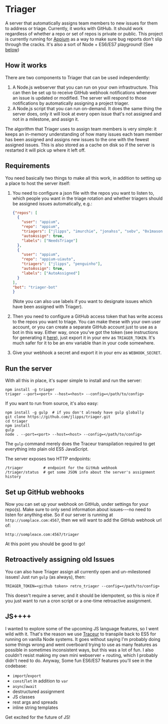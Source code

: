 Triager
=======

A server that automatically assigns team members to new issues for them to
address or triage.  Currently, it works with GitHub. It should work regardless
of whether a repo or set of repos is private or public. This project is
currently running for [Appium](https://appium.io) as a way to make sure bug
reports don't slip through the cracks. It's also a sort of Node + ES6/ES7
playground! (See [below](#JS++++))

How it works
------

There are two components to Triager that can be used independently:

1. A Node.js webserver that you can run on your own infrastructure. This can
   then be set up to receive GitHub webhook notifications whenever an issue is
   updated or modified. The server will respond to those notifications by
   automatically assigning a project triager.
2. A Node.js script that you can run on-demand. It does the same thing the
   server does, only it will look at every open issue that's not assigned and
   not in a milestone, and assign it.

The algorithm that Triager uses to assign team members is very simple: it keeps
an in-memory understanding of how many issues each team member has been
assigned and assigns new issues to the one with the fewest assigned issues.
This is also stored as a cache on disk so if the server is restarted it will
pick up where it left off.

Requirements
-----

You need basically two things to make all this work, in addition to setting up
a place to host the server itself:

1. You need to configure a json file with the repos you want to listen to,
   which people you want in the triage rotation and whether triagers should
   be assigned issues automatically, e.g.:

   ```json
   {"repos": [
     {
       "user": "appium",
       "repo": "appium",
       "triagers": ["jlipps", "imurchie", "jonahss", "sebv", "0x1mason"],
       "autoAssign": true,
       "labels": ["NeedsTriage"]
     },
     {
       "user": "appium",
       "repo": "appium-uiauto",
       "triagers": ["jlipps", "penguinho"],
       "autoAssign": true,
       "labels": ["AutoAssigned"]
     }
   ],
   "bot": "triager-bot"
   }
   ```

   (Note you can also use labels if you want to designate issues which have been
   assigned with Triager).
2. Then you need to configure a GitHub access token that has write access to
   the repos you want to triage. You can make these with your own user account,
   or you can create a separate GitHub account just to use as a bot in this
   way. Either way, once you've got the token (see instructions for generating
   it [here](https://github.com/blog/1509-personal-api-tokens)), just export it
   in your env as `TRIAGER_TOKEN`. It's much safer for it to be an env variable
   than in your code somewhere.
3. Give your webhook a secret and export it in your env as `WEBHOOK_SECRET`.

Run the server
-------

With all this in place, it's super simple to install and run the server:

```
npm install -g triager
triager --port=<port> --host=<host> --config=</path/to/config>
```

If you want to run from source, it's also easy:

```
npm install -g gulp  # if you don't already have gulp globally
git clone https://github.com/jlipps/triager.git
cd triager
npm install
gulp
node . --port=<port> --host=<host> --config=</path/to/config>
```

The `gulp` command merely does the Traceur transpilation required to get
everything into plain old ES5 JavaScript.

The server exposes two HTTP endpoints:

```
/triager         # endpoint for the GitHub webhook
/triager/status  # get some JSON info about the server's assignment history
```

Set up GitHub webhooks
-------

Now you can set up your webhook on GitHub, under settings for your repo(s).
Make sure to only send information about issues---no need to listen for
anything else. So if our server is running at `http://somplace.com:4567`, then we will want to add the GitHub webhook url of:

```
http://sompleace.com:4567/triager
```

At this point you should be good to go!

Retroactively assigning old Issues
-------

You can also have Triager assign all currently open and un-milestoned issues!
Just run `gulp` (as always), then:

```
TRIAGER_TOKEN=<github token> retro_triager --config=</path/to/config>
```

This doesn't require a server, and it should be idempotent, so this is nice if
you just want to run a cron script or a one-time retroactive assignment.

JS++++
------
I wanted to explore some of the upcoming JS language features, so I went wild
with it. That's the reason we use
[Traceur](https://github.com/google/traceur-compiler) to transpile back to ES5
for running on vanilla Node systems. It goes without saying I'm probably doing
some things wrong and went overboard trying to use as many features as possible
in sometimes inconsistent ways, but this was a lot of fun. I also couldn't
resist making my own mini webserver + routing, which I probably didn't need to
do. Anyway, Some fun ES6/ES7 features you'll see in the codebase:

* `import`/`export`
* `const`/`let` in addition to `var`
* `async`/`await`
* destructured assignment
* JS classes
* rest args and spreads
* inline string templates

Get excited for the future of JS!
